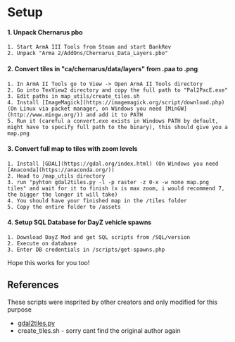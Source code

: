 # Setup

#### 1. Unpack Chernarus pbo
    1. Start ArmA III Tools from Steam and start BankRev
    2. Unpack "Arma 2/AddOns/Chernarus_Data_Layers.pbo"

#### 2. Convert tiles in "ca/chernarus/data/layers" from .paa to .png
    1. In ArmA II Tools go to View -> Open ArmA II Tools directory
    2. Go into TexView2 directory and copy the full path to "Pal2PacE.exe"
    3. Edit paths in map_utils/create_tiles.sh
    4. Install [ImageMagick](https://imagemagick.org/script/download.php) (On Linux via packet manager, on Windows you need [MinGW](http://www.mingw.org/)) and add it to PATH
    5. Run it (careful a convert.exe exists in Windows PATH by default, might have to specify full path to the binary), this should give you a map.png

#### 3. Convert full map to tiles with zoom levels
    1. Install [GDAL](https://gdal.org/index.html) (On Windows you need [Anaconda](https://anaconda.org/))
    2. Head to /map_utils directory
    3. run "pyhton gdal2tiles.py -l -p raster -z 0-x -w none map.png tiles" and wait for it to finish (x is max zoom, i would recommend 7, the bigger the longer it will take)
    4. You should have your finished map in the /tiles folder
    5. Copy the entire folder to /assets

#### 4. Setup SQL Database for DayZ vehicle spawns
    1. Download DayZ Mod and get SQL scripts from /SQL/version
    2. Execute on database
    3. Enter DB credentials in /scripts/get-spawns.php

Hope this works for you too!

## References
These scripts were insprited by other creators and only modified for this purpose
- [gdal2tiles.py](https://github.com/commenthol/gdal2tiles-leaflet)
- create_tiles.sh - sorry cant find the original author again

